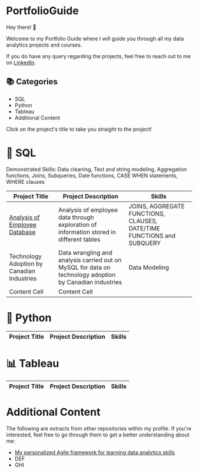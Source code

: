 # PortfolioGuide
Hey there! 👋

Welcome to my Portfolio Guide where I will guide you through all my data analytics projects and courses.

If you do have any query regarding the projects, feel free to reach out to me on [LinkedIn](https://www.linkedin.com/in/rohaanzuberi/).

## 📚 Categories
- SQL
- Python
- Tableau
- Additional Content

Click on the project's title to take you straight to the project!

# 🔡 SQL

Demonstrated Skills: Data cleaning, Text and string modeling, Aggregation functions, Joins, Subqueries, Date functions, CASE WHEN statements, WHERE clauses

| Project Title | Project Description | Skills |
| --- | --- | --- |
| [Analysis of Employee Database](AnalyzeEmployeeDatabase.ipynb) | Analysis of employee data through exploration of information stored in different tables | JOINS, AGGREGATE FUNCTIONS, CLAUSES, DATE/TIME FUNCTIONS and SUBQUERY |
| Technology Adoption by Canadian Industries  | Data wrangling and analysis carried out on MySQL for data on technology adoption by Canadian industries | Data Modeling |
| Content Cell  | Content Cell  |

# 🔎 Python

| Project Title | Project Description | Skills |
| --- | --- | --- |

# 📊 Tableau

| Project Title | Project Description | Skills |
| --- | --- | --- |

# Additional Content

The following are extracts from other repositories within my profile. If you're interested, feel free to go through them to get a better understanding about me:
- [My personalized Agile framework for learning data analytics skills](https://github.com/rohaanzuberi/My-personalized-Agile-framework-for-learning-data-analytics-skills/blob/1f23e2616def34261ae67933fdf76f31a84c682f/README_2.md)
- DEF
- GHI
